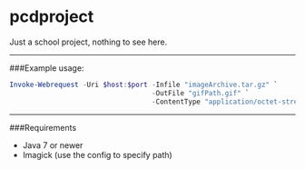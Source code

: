 # pcdproject
Just a school project, nothing to see here.

---

###Example usage:
```powershell
Invoke-Webrequest -Uri $host:$port -Infile "imageArchive.tar.gz" `
                                   -OutFile "gifPath.gif" `
                                   -ContentType "application/octet-stream"
```

---

###Requirements
* Java 7 or newer
* Imagick (use the config to specify path)
